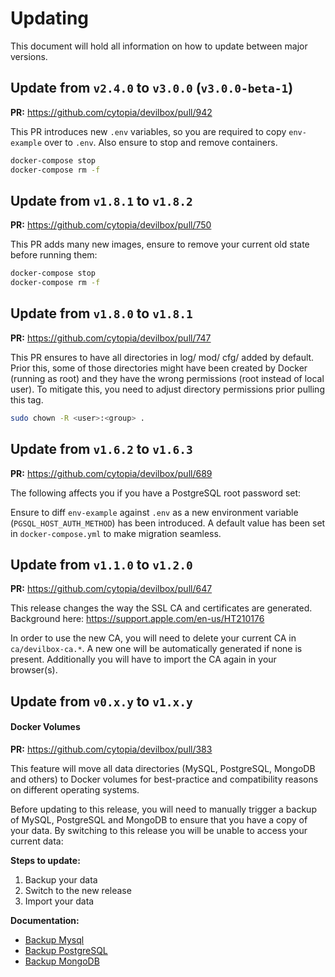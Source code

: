 # Updating

This document will hold all information on how to update between major versions.


## Update from `v2.4.0` to `v3.0.0` (`v3.0.0-beta-1`)

**PR:** https://github.com/cytopia/devilbox/pull/942

This PR introduces new `.env` variables, so you are required to copy `env-example` over to `.env`.
Also ensure to stop and remove containers.
```bash
docker-compose stop
docker-compose rm -f
```

## Update from `v1.8.1` to `v1.8.2`

**PR:** https://github.com/cytopia/devilbox/pull/750

This PR adds many new images, ensure to remove your current old state before running them:
```bash
docker-compose stop
docker-compose rm -f
```


## Update from `v1.8.0` to `v1.8.1`

**PR:** https://github.com/cytopia/devilbox/pull/747

This PR ensures to have all directories in log/ mod/ cfg/ added by default. Prior this, some
of those directories might have been created by Docker (running as root) and they have the wrong
permissions (root instead of local user).
To mitigate this, you need to adjust directory permissions prior pulling this tag.

```bash
sudo chown -R <user>:<group> .
```


## Update from `v1.6.2` to `v1.6.3`

**PR:** https://github.com/cytopia/devilbox/pull/689

The following affects you if you have a PostgreSQL root password set:

Ensure to diff `env-example` against `.env` as a new environment variable (`PGSQL_HOST_AUTH_METHOD`)
has been introduced. A default value has been set in `docker-compose.yml` to make migration seamless.


## Update from `v1.1.0` to `v1.2.0`

**PR:** https://github.com/cytopia/devilbox/pull/647

This release changes the way the SSL CA and certificates are generated.
Background here: https://support.apple.com/en-us/HT210176

In order to use the new CA, you will need to delete your current CA in `ca/devilbox-ca.*`.
A new one will be automatically generated if none is present. Additionally you will have to
import the CA again in your browser(s).


## Update from `v0.x.y` to `v1.x.y`

#### Docker Volumes

**PR:** https://github.com/cytopia/devilbox/pull/383

This feature will move all data directories (MySQL, PostgreSQL, MongoDB and others) to Docker
volumes for best-practice and compatibility reasons on different operating systems.

Before updating to this release, you will need to manually trigger a backup of MySQL,
PostgreSQL and MongoDB to ensure that you have a copy of your data. By switching to this release
you will be unable to access your current data:

**Steps to update:**

1. Backup your data
2. Switch to the new release
3. Import your data

**Documentation:**

* [Backup Mysql](https://devilbox.readthedocs.io/en/latest/maintenance/backup-and-restore-mysql.html)
* [Backup PostgreSQL](https://devilbox.readthedocs.io/en/latest/maintenance/backup-and-restore-pgsql.html)
* [Backup MongoDB](https://devilbox.readthedocs.io/en/latest/maintenance/backup-and-restore-mongo.html)

